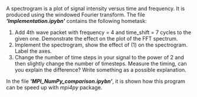 A spectrogram is a plot of signal intensity versus time and frequency. It is produced using the windowed Fourier transform. 
The file ___'Implementation.ipybn'___ contains the following hometask:
1. Add 4th wave packet with frequency = 4 and time_shift = 7 cycles to the given one. Demonstrate the effect on the plot of the FFT spectrum.
2. Implement the spectrogram, show the effect of (1) on the spectrogram. Label the axes.
3. Change the number of time steps in your signal to the power of 2 and then slightly change the number of timesteps. Measure the timing, can you explain the difference? Write something as a possible explanation.

In the file ___'MPI_NumPy_comparison.ipybn'___, it is shown how this program can be speed up with _mpi4py_ package.
